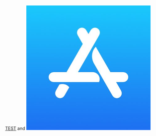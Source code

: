 



[TEST](https://github.com/deathwingbg/test) and ![(https://github.com/deathwingbg/test)](/images/app.jpg)

